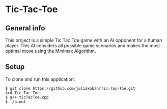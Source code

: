 # Tic-Tac-Toe

## General info
This project is a simple Tic Tac Toe game with an AI opponent for a human player.
This AI considers all possible game scenarios and makes the most optimal move using the Minimax Algorithm.

## Setup
To clone and run this application:
```
$ git clone https://github.com/juliakoban/Tic-Tac-Toe.git
$cd Tic-Tac-Toe
$ g++ ticTacToe.cpp
$ ./a.out

```
